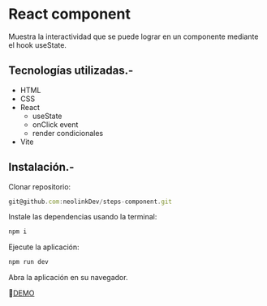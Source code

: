 # React component
Muestra la interactividad que se puede lograr en un componente mediante el hook useState.

## Tecnologías utilizadas.-
* HTML
* CSS
* React
  * useState
  * onClick event
  * render condicionales
* Vite

## Instalación.-
Clonar repositorio:
```js
git@github.com:neolinkDev/steps-component.git
```
Instale las dependencias usando la terminal:
```js
npm i
```

Ejecute la aplicación:
```js
npm run dev
```

Abra la aplicación en su navegador.

🔗[DEMO](https://steps-jr.netlify.app/)